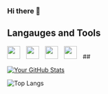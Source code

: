 ### Hi there 👋

## Langauges and Tools

  <img width="30px" style="margin-right:10px;" src="https://cdn.jsdelivr.net/gh/devicons/devicon@latest/icons/javascript/javascript-original.svg" /> 
  <img width="30px" style="margin-right:10px;" src="https://cdn.jsdelivr.net/gh/devicons/devicon@latest/icons/html5/html5-plain.svg" /> 
  <img width="30px" style="margin-right:10px;" src="https://cdn.jsdelivr.net/gh/devicons/devicon@latest/icons/css3/css3-original.svg" /> 
  <img width="30px" style="margin-right:10px;" src="https://cdn.jsdelivr.net/gh/devicons/devicon@latest/icons/vscode/vscode-original.svg" />
##
          
[![Your GitHub Stats](https://github-readme-stats.vercel.app/api?username=grunde1234&show_icons=true&theme=radical)](https://github.com/grunde1234)

![Top Langs](https://github-readme-stats.vercel.app/api/top-langs/?username=grunde1234&hide_progress=true)
